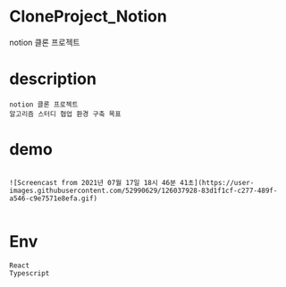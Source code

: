 # CloneProject_Notion
notion 클론 프로젝트 

# description

```
notion 클론 프로젝트
알고리즘 스터디 협업 환경 구축 목표
```

# demo
```

![Screencast from 2021년 07월 17일 18시 46분 41초](https://user-images.githubusercontent.com/52990629/126037928-83d1f1cf-c277-489f-a546-c9e7571e8efa.gif)


```

# Env

```
React
Typescript
```


